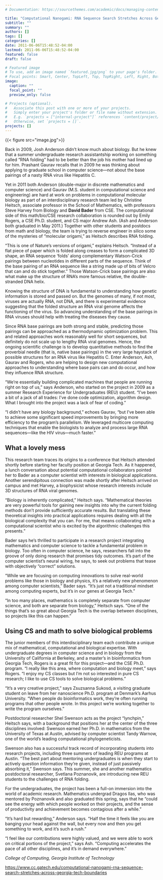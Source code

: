 ```yaml
---
# Documentation: https://sourcethemes.com/academic/docs/managing-content/

title: "Computational Nanogami: RNA Sequence Search Stretches Across Georgia Tech Boundaries"
subtitle: ""
summary: ""
authors: []
tags: []
categories: []
date: 2011-06-06T15:48:52-04:00
lastmod: 2011-06-06T15:48:52-04:00
featured: false
draft: false

# Featured image
# To use, add an image named `featured.jpg/png` to your page's folder.
# Focal points: Smart, Center, TopLeft, Top, TopRight, Left, Right, BottomLeft, Bottom, BottomRight.
image:
  caption: ""
  focal_point: ""
  preview_only: false

# Projects (optional).
#   Associate this post with one or more of your projects.
#   Simply enter your project's folder or file name without extension.
#   E.g. `projects = ["internal-project"]` references `content/project/deep-learning/index.md`.
#   Otherwise, set `projects = []`.
projects: []
---
```


{{< figure src="image.jpg">}}

Back in 2009, Josh Anderson didn’t know much about biology. But he knew that a summer undergraduate research assistantship working on something called “RNA folding” had to be better than the job his mother had lined up for him. Prashant Gaurav recalls that in 2009 he was thinking about applying to graduate school in computer science—not about the base pairings of a nasty RNA virus like Hepatitis C.

Yet in 2011 both Anderson (double-major in discrete mathematics and computer science) and Gaurav (M.S. student in computational science and engineering) are hard at work on problems in computational molecular biology as part of an interdisciplinary research team led by Christine Heitsch, associate professor in the School of Mathematics, with professors Steve Harvey from Biology and **David Bader** from CSE. The computational side of this math/bio/CSE research collaboration is rounded out by Emily Rogers, a CSE Ph.D. student, and CS major Andrew Ash. (Ash and Anderson both graduated in May 2011.) Together with other students and postdocs from math and biology, the team is trying to reverse engineer in silico some of the mysteries of “molecular origami,” as Heitsch describes RNA folding.

“This is one of Nature’s versions of origami,” explains Heitsch. “Instead of a flat piece of paper which is folded along creases to form a complicated 3D shape, an RNA sequence ‘folds’ along complementary Watson-Crick pairings between nucleotides in different parts of the sequence. Think of the base pairing of an RNA sequence like a string made up of bits of Velcro that can and do stick together.” Those Watson-Crick base pairings are also what make up the structure of RNA’s more famous relative, the double-stranded DNA helix.

Knowing the structure of DNA is fundamental to understanding how genetic information is stored and passed on. But the genomes of many, if not most, viruses are actually RNA, not DNA, and there is experimental evidence suggesting that the folded structure an RNA viral genome affects the functioning of the virus. So advancing understanding of the base pairings in RNA viruses should help with treating the diseases they cause.

Since RNA base pairings are both strong and stable, predicting those pairings can be approached as a thermodynamic optimization problem. This and related approaches work reasonably well for short sequences, but definitely do not scale up to lengthy RNA viral genomes. Hence, the ongoing scientific challenge is to develop quantitative methods to find the proverbial needle (that is, native base pairings) in the very large haystack of possible structures for an RNA virus like Hepatitis C.
Enter Anderson, Ash, Gaurav and Rogers, who are helping to design new computational approaches to understanding where base pairs can and do occur, and how they influence RNA structure.

“We’re essentially building complicated machines that people are running right on top of us,” says Anderson, who started on the project in 2009 as a summer Research Experience for Undergraduates (REU) student. “I’ve been a bit of a jack of all trades: I’ve done code optimization, algorithm design. What I brought into the project was a lack of fear of coding.”

“I didn’t have any biology background,” echoes Gaurav, “but I’ve been able to achieve some significant speed improvements by bringing more efficiency to the program’s parallelism. We leveraged multicore computing techniques that enable the biologists to analyze and process large RNA sequences—like the HIV virus—much faster.”

## What a lovely mess ##

This research team traces its origins to a conference that Heitsch attended shortly before starting her faculty position at Georgia Tech. As it happened, a lunch conversation about potential computational collaborators pointed her to Bader as a computer scientist with interests in biological applications. Another serendipitous connection was made shortly after Heitsch arrived on campus and met Harvey, a biophysicist whose research interests include 3D structures of RNA viral genomes.

“Biology is inherently complicated,” Heitsch says. “Mathematical theories are very powerful tools for gaining new insights into why the current folding methods don’t provide sufficiently accurate results. But translating these theoretical insights into practical applications requires dealing with all the biological complexity that you can. For me, that means collaborating with a computational scientist who is excited by the algorithmic challenges this presents.”

Bader says he’s thrilled to participate in a research project integrating mathematics and computer science to tackle a fundamental problem in biology. Too often in computer science, he says, researchers fall into the groove of only doing research that promises tidy outcomes. It’s part of the computer scientist’s neural wiring, he says, to seek out problems that tease with objectively “correct” solutions.

“While we are focusing on computing innovations to solve real-world problems like those in biology and physics, it’s a relatively new phenomenon among computer scientists,” Bader says. “It’s just not a traditional mindset among computing experts, but it’s in our genes at Georgia Tech.”

“In too many places, mathematics is completely separate from computer science, and both are separate from biology,” Heitsch says. “One of the things that’s so great about Georgia Tech is the overlap between disciplines, so projects like this can happen.”

## Using CS and math to solve biological problems ##
The junior members of this interdisciplinary team each contribute a unique mix of mathematical, computational and biological expertise. With undergraduate degrees in computer science and in biology from the University of California at Berkeley, and a master’s in bioinformatics from Georgia Tech, Rogers is a great fit for this project—and the CSE Ph.D. program. “I really like this area, where computation and biology meet,” says Rogers. “I enjoy my CS classes but I’m not so interested in pure CS research; I like to use CS tools to solve biological problems.”

“It’s a very creative project,” says Zsuzsanna Sukosd, a visiting graduate student on leave from her nanoscience Ph.D. program at Denmark’s Aarhus University. “When people do bioinformatics work, they’re often running programs that other people wrote. In this project we’re working together to write the program ourselves.”

Postdoctoral researcher Shel Swenson acts as the project “lynchpin,” Heitsch says, with a background that positions her at the center of the three disciplines involved: Swenson earned her Ph.D. in mathematics from the University of Texas at Austin, advised by computer scientist Tandy Warnow, one of the world’s leading computational phylogeneticists.

Swenson also has a successful track record of incorporating students into research projects, including three summers of leading REU programs at Austin. “The best part about mentoring undergraduates is when they start to actively question information they’re given, instead of just passively absorbing it,” Swenson says. This summer, she and another mathematics postdoctoral researcher, Svetlana Poznanovik, are introducing new REU students to the challenges of RNA folding.

For the undergraduates, the project has been a full-on immersion into the world of academic research. Mathematics undergrad Dragos Ilas, who was mentored by Poznanovik and also graduated this spring, says that he “could see the energy with which people worked on their projects, and the sense of productivity and achievement becomes contagious after a while.”

“It’s hard but rewarding,” Anderson says. “Half the time it feels like you are banging your head against the wall, but every now and then you get something to work, and it’s such a rush.”

“I feel like our contributions were highly valued, and we were able to work on critical portions of the project,” says Ash. “Computing accelerates the pace of all other disciplines, and it’s in demand everywhere.”

*College of Computing, Georgia Institute of Technology*

https://www.cc.gatech.edu/computational-nanogami-rna-sequence-search-stretches-across-georgia-tech-boundaries